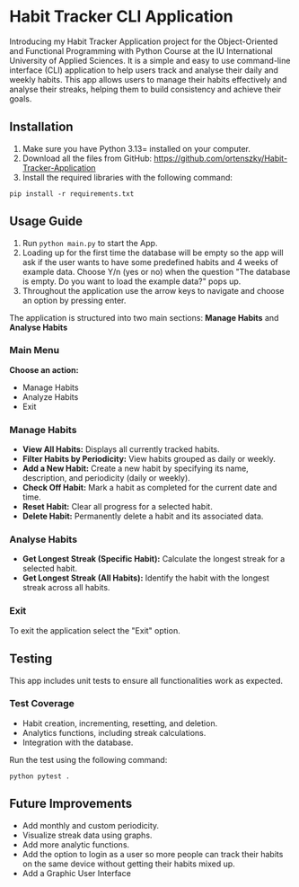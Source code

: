 # Habit Tracker CLI Application

Introducing my Habit Tracker Application project for the Object-Oriented and Functional Programming with Python Course at the IU International University of Applied Sciences. 
It is a simple and easy to use command-line interface (CLI) application to help users track and analyse their daily and weekly habits. This app allows users to manage their habits effectively and analyse their streaks, helping them to build consistency and achieve their goals.

## Installation

1. Make sure you have Python 3.13= installed on your computer.
2. Download all the files from GitHub:
https://github.com/ortenszky/Habit-Tracker-Application
3. Install the required libraries with the following command:
```shell
pip install -r requirements.txt
```

## Usage Guide
1. Run `python main.py` to start the App.
2. Loading up for the first time the database will be empty so the app will ask if the user wants to have some predefined habits and 4 weeks of example data. Choose Y/n (yes or no) when the question "The database is empty. Do you want to load the example data?" pops up.
3. Throughout the application use the arrow keys to navigate and choose an option by pressing enter.

The application is structured into two main sections: **Manage Habits** and **Analyse Habits**

### Main Menu
**Choose an action:**
- Manage Habits
- Analyze Habits
- Exit

### Manage Habits
- **View All Habits:**
        Displays all currently tracked habits.
- **Filter Habits by Periodicity:**
        View habits grouped as daily or weekly.
- **Add a New Habit:**
        Create a new habit by specifying its name, description, and periodicity (daily or weekly).
- **Check Off Habit:**
        Mark a habit as completed for the current date and time.
- **Reset Habit:**
        Clear all progress for a selected habit.
- **Delete Habit:**
        Permanently delete a habit and its associated data.

### Analyse Habits

- **Get Longest Streak (Specific Habit):**
        Calculate the longest streak for a selected habit.
- **Get Longest Streak (All Habits):**
        Identify the habit with the longest streak across all habits.

### Exit
To exit the application select the "Exit" option.

## Testing
This app includes unit tests to ensure all functionalities work as expected.

### Test Coverage
- Habit creation, incrementing, resetting, and deletion.
- Analytics functions, including streak calculations.
- Integration with the database.

Run the test using the following command: 
```shell
python pytest .
```
## Future Improvements
- Add monthly and custom periodicity.
- Visualize streak data using graphs.
- Add more analytic functions.
- Add the option to login as a user so more people can track their habits on the same device without getting their habits mixed up.
- Add a Graphic User Interface